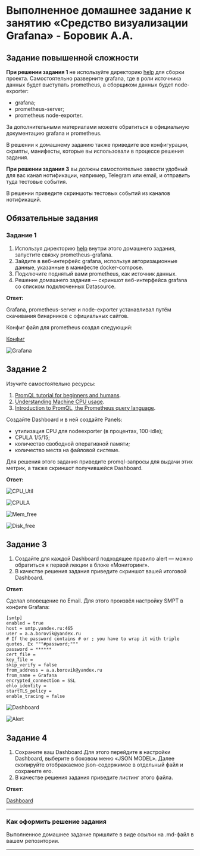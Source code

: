 # Выполненное домашнее задание к занятию «Средство визуализации Grafana» - Боровик А.А.

## Задание повышенной сложности

**При решении задания 1** не используйте директорию [help](./help) для сборки проекта. Самостоятельно разверните grafana, где в роли источника данных будет выступать prometheus, а сборщиком данных будет node-exporter:

- grafana;
- prometheus-server;
- prometheus node-exporter.

За дополнительными материалами можете обратиться в официальную документацию grafana и prometheus.

В решении к домашнему заданию также приведите все конфигурации, скрипты, манифесты, которые вы 
использовали в процессе решения задания.

**При решении задания 3** вы должны самостоятельно завести удобный для вас канал нотификации, например, Telegram или email, и отправить туда тестовые события.

В решении приведите скриншоты тестовых событий из каналов нотификаций.

## Обязательные задания

### Задание 1
 
1. Используя директорию [help](./help) внутри этого домашнего задания, запустите связку prometheus-grafana.
2. Зайдите в веб-интерфейс grafana, используя авторизационные данные, указанные в манифесте docker-compose.
3. Подключите поднятый вами prometheus, как источник данных.
4. Решение домашнего задания — скриншот веб-интерфейса grafana со списком подключенных Datasource.

**Ответ:**

Grafana, prometheus-server и node-exporter устанавливал путём скачивания бинарников с официальных сайтов.

Конфиг файл для prometheus создал следующий:

[Конфиг](https://github.com/Lex-Chaos/10-monitoring-03-grafana-hw/blob/main/files/prometheus.yml)

![Grafana](https://github.com/Lex-Chaos/10-monitoring-03-grafana-hw/blob/main/img/Task_1.png)

## Задание 2

Изучите самостоятельно ресурсы:

1. [PromQL tutorial for beginners and humans](https://valyala.medium.com/promql-tutorial-for-beginners-9ab455142085).
2. [Understanding Machine CPU usage](https://www.robustperception.io/understanding-machine-cpu-usage).
3. [Introduction to PromQL, the Prometheus query language](https://grafana.com/blog/2020/02/04/introduction-to-promql-the-prometheus-query-language/).

Создайте Dashboard и в ней создайте Panels:

- утилизация CPU для nodeexporter (в процентах, 100-idle);
- CPULA 1/5/15;
- количество свободной оперативной памяти;
- количество места на файловой системе.

Для решения этого задания приведите promql-запросы для выдачи этих метрик, а также скриншот получившейся Dashboard.

**Ответ:**

![CPU_Util](https://github.com/Lex-Chaos/10-monitoring-03-grafana-hw/blob/main/img/Task_2-CPU_Util.png)

![CPULA](https://github.com/Lex-Chaos/10-monitoring-03-grafana-hw/blob/main/img/Task_2-CPULA.png)

![Mem_free](https://github.com/Lex-Chaos/10-monitoring-03-grafana-hw/blob/main/img/Task_2-Mem_free.png)

![Disk_free](https://github.com/Lex-Chaos/10-monitoring-03-grafana-hw/blob/main/img/Task_2-Disk_free.png)

## Задание 3

1. Создайте для каждой Dashboard подходящее правило alert — можно обратиться к первой лекции в блоке «Мониторинг».
2. В качестве решения задания приведите скриншот вашей итоговой Dashboard.

**Ответ:**

Сделал оповещение по Email. Для этого произвёл настройку SMPT в конфиге Grafana:

```
[smtp]
enabled = true
host = smtp.yandex.ru:465
user = a.a.borovik@yandex.ru
# If the password contains # or ; you have to wrap it with triple quotes. Ex """#password;"""
password = ******
cert_file =
key_file =
skip_verify = false
from_address = a.a.borovik@yandex.ru
from_name = Grafana
encrypted_connection = SSL
ehlo_identity =
startTLS_policy =
enable_tracing = false
```

![Dashboard](https://github.com/Lex-Chaos/10-monitoring-03-grafana-hw/blob/main/img/Task_3-Dashboard.png)

![Alert](https://github.com/Lex-Chaos/10-monitoring-03-grafana-hw/blob/main/img/Task_3_Alert.png)

## Задание 4

1. Сохраните ваш Dashboard.Для этого перейдите в настройки Dashboard, выберите в боковом меню «JSON MODEL». Далее скопируйте отображаемое json-содержимое в отдельный файл и сохраните его.
2. В качестве решения задания приведите листинг этого файла.

**Ответ:**

[Dashboard](https://github.com/Lex-Chaos/10-monitoring-03-grafana-hw/blob/main/files/My_Dashboard.json)

---

### Как оформить решение задания

Выполненное домашнее задание пришлите в виде ссылки на .md-файл в вашем репозитории.

---
